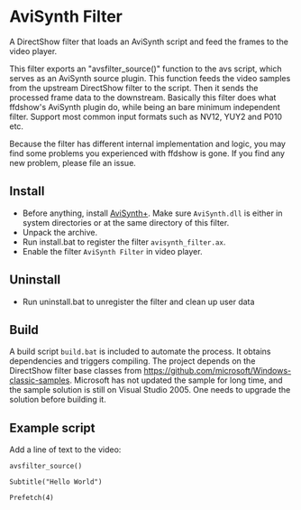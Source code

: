 # AviSynth Filter

A DirectShow filter that loads an AviSynth script and feed the frames to the video player.

This filter exports an "avsfilter_source()" function to the avs script, which serves as an AviSynth source plugin. This function feeds the video samples from the upstream DirectShow filter to the script. Then it sends the processed frame data to the downstream. Basically this filter does what ffdshow's AviSynth plugin do, while being an bare minimum independent filter. Support most common input formats such as NV12, YUY2 and P010 etc.

Because the filter has different internal implementation and logic, you may find some problems you experienced with ffdshow is gone. If you find any new problem, please file an issue.

## Install

* Before anything, install [AviSynth+](https://github.com/AviSynth/AviSynthPlus/). Make sure `AviSynth.dll` is either in system directories or at the same directory of this filter.
* Unpack the archive.
* Run install.bat to register the filter `avisynth_filter.ax`.
* Enable the filter `AviSynth Filter` in video player.

## Uninstall

* Run uninstall.bat to unregister the filter and clean up user data

## Build

A build script `build.bat` is included to automate the process. It obtains dependencies and triggers compiling. The project depends on the DirectShow filter base classes from https://github.com/microsoft/Windows-classic-samples. Microsoft has not updated the sample for long time, and the sample solution is still on Visual Studio 2005. One needs to upgrade the solution before building it.

## Example script

Add a line of text to the video:

```
avsfilter_source()

Subtitle("Hello World")

Prefetch(4)
```
